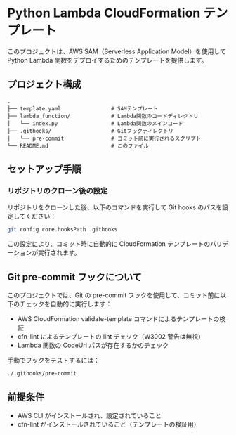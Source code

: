 # Python Lambda CloudFormation テンプレート

このプロジェクトは、AWS SAM（Serverless Application Model）を使用して Python Lambda 関数をデプロイするためのテンプレートを提供します。

## プロジェクト構成

```
.
├── template.yaml                # SAMテンプレート
├── lambda_function/             # Lambda関数のコードディレクトリ
│   └── index.py                 # Lambda関数のメインコード
├── .githooks/                   # Gitフックディレクトリ
│   └── pre-commit               # コミット前に実行されるスクリプト
└── README.md                    # このファイル
```

## セットアップ手順

### リポジトリのクローン後の設定

リポジトリをクローンした後、以下のコマンドを実行して Git hooks のパスを設定してください：

```bash
git config core.hooksPath .githooks
```

この設定により、コミット時に自動的に CloudFormation テンプレートのバリデーションが実行されます。

## Git pre-commit フックについて

このプロジェクトでは、Git の pre-commit フックを使用して、コミット前に以下のチェックを自動的に実行します：

- AWS CloudFormation validate-template コマンドによるテンプレートの検証
- cfn-lint によるテンプレートの lint チェック（W3002 警告は無視）
- Lambda 関数の CodeUri パスが存在するかのチェック

手動でフックをテストするには：

```bash
./.githooks/pre-commit
```

## 前提条件

- AWS CLI がインストールされ、設定されていること
- cfn-lint がインストールされていること（テンプレートの検証用）
